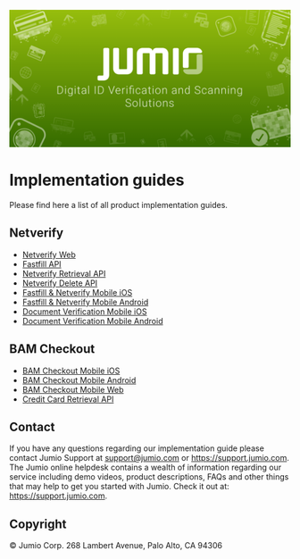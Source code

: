![Jumio](/images/jumio_feature_graphic.png)

# Implementation guides

Please find here a list of all product implementation guides.

## Netverify

- [Netverify Web](https://www.jumio.com/implementation-guides/netverify-web/)
- [Fastfill API](/netverify/fastfill-api.md)
- [Netverify Retrieval API](http://www.jumio.com/implementation-guides/netverify-retrieval-api/)
- [Netverify Delete API](/netverify/netverify-delete-api.md)
- [Fastfill & Netverify Mobile iOS](https://github.com/Jumio/mobile-sdk-ios)
- [Fastfill & Netverify Mobile Android](https://github.com/Jumio/mobile-sdk-android)
- [Document Verification Mobile iOS](https://github.com/Jumio/mobile-sdk-ios)
- [Document Verification Mobile Android](https://github.com/Jumio/mobile-sdk-android)


## BAM Checkout

- [BAM Checkout Mobile iOS](https://github.com/Jumio/mobile-sdk-ios)
- [BAM Checkout Mobile Android](https://github.com/Jumio/mobile-sdk-android)
- [BAM Checkout Mobile Web](https://www.jumio.com/implementation-guides/bam-checkout-mobile-web/)
- [Credit Card Retrieval API](https://www.jumio.com/implementation-guides/credit-card-retrieval-api/)


## Contact

If you have any questions regarding our implementation guide please contact Jumio Support at support@jumio.com or https://support.jumio.com. The Jumio online helpdesk contains a wealth of information regarding our service including demo videos, product descriptions, FAQs and other things that may help to get you started with Jumio. Check it out at: https://support.jumio.com.

## Copyright

&copy; Jumio Corp. 268 Lambert Avenue, Palo Alto, CA 94306
